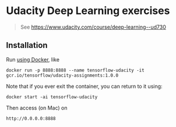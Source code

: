 # Udacity Deep Learning exercises
> See https://www.udacity.com/course/deep-learning--ud730

## Installation

Run [using Docker](https://github.com/tensorflow/tensorflow/tree/master/tensorflow/examples/udacity), like

	docker run -p 8888:8888 --name tensorflow-udacity -it gcr.io/tensorflow/udacity-assignments:1.0.0

Note that if you ever exit the container, you can return to it using:

	docker start -ai tensorflow-udacity

Then access (on Mac) on

	http://0.0.0.0:8888

